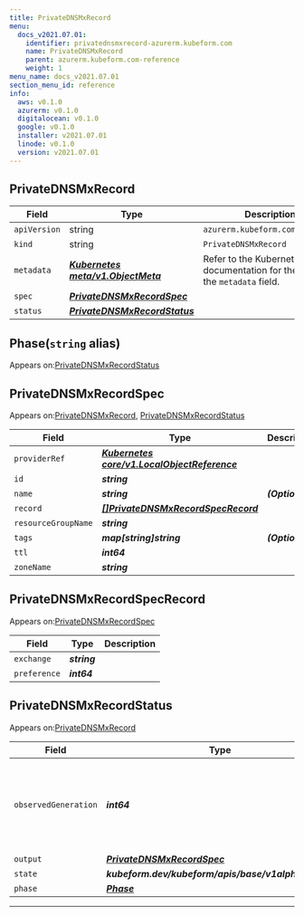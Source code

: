 ```yaml
---
title: PrivateDNSMxRecord
menu:
  docs_v2021.07.01:
    identifier: privatednsmxrecord-azurerm.kubeform.com
    name: PrivateDNSMxRecord
    parent: azurerm.kubeform.com-reference
    weight: 1
menu_name: docs_v2021.07.01
section_menu_id: reference
info:
  aws: v0.1.0
  azurerm: v0.1.0
  digitalocean: v0.1.0
  google: v0.1.0
  installer: v2021.07.01
  linode: v0.1.0
  version: v2021.07.01
---
```


## PrivateDNSMxRecord
| Field | Type | Description |
| ------ | ----- | ----------- |
| `apiVersion` | string | `azurerm.kubeform.com/v1alpha1` |
|    `kind` | string | `PrivateDNSMxRecord` |
| `metadata` | ***[Kubernetes meta/v1.ObjectMeta](https://v1-18.docs.kubernetes.io/docs/reference/generated/kubernetes-api/v1.18/#objectmeta-v1-meta)***|Refer to the Kubernetes API documentation for the fields of the `metadata` field.|
| `spec` | ***[PrivateDNSMxRecordSpec](#privatednsmxrecordspec)***||
| `status` | ***[PrivateDNSMxRecordStatus](#privatednsmxrecordstatus)***||
## Phase(`string` alias)

Appears on:[PrivateDNSMxRecordStatus](#privatednsmxrecordstatus)

## PrivateDNSMxRecordSpec

Appears on:[PrivateDNSMxRecord](#privatednsmxrecord), [PrivateDNSMxRecordStatus](#privatednsmxrecordstatus)

| Field | Type | Description |
| ------ | ----- | ----------- |
| `providerRef` | ***[Kubernetes core/v1.LocalObjectReference](https://v1-18.docs.kubernetes.io/docs/reference/generated/kubernetes-api/v1.18/#localobjectreference-v1-core)***||
| `id` | ***string***||
| `name` | ***string***| ***(Optional)*** |
| `record` | ***[[]PrivateDNSMxRecordSpecRecord](#privatednsmxrecordspecrecord)***||
| `resourceGroupName` | ***string***||
| `tags` | ***map[string]string***| ***(Optional)*** |
| `ttl` | ***int64***||
| `zoneName` | ***string***||
## PrivateDNSMxRecordSpecRecord

Appears on:[PrivateDNSMxRecordSpec](#privatednsmxrecordspec)

| Field | Type | Description |
| ------ | ----- | ----------- |
| `exchange` | ***string***||
| `preference` | ***int64***||
## PrivateDNSMxRecordStatus

Appears on:[PrivateDNSMxRecord](#privatednsmxrecord)

| Field | Type | Description |
| ------ | ----- | ----------- |
| `observedGeneration` | ***int64***| ***(Optional)*** Resource generation, which is updated on mutation by the API Server.|
| `output` | ***[PrivateDNSMxRecordSpec](#privatednsmxrecordspec)***| ***(Optional)*** |
| `state` | ***kubeform.dev/kubeform/apis/base/v1alpha1.State***| ***(Optional)*** |
| `phase` | ***[Phase](#phase)***| ***(Optional)*** |
---
